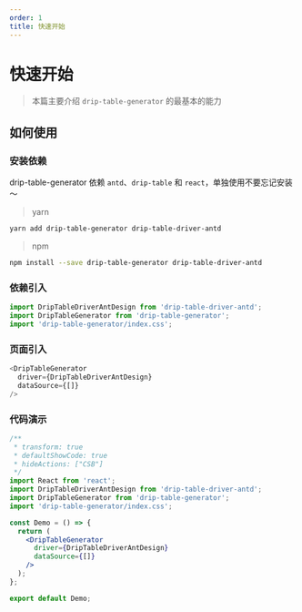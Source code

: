 ```yaml
---
order: 1
title: 快速开始
---
```


# 快速开始

> 本篇主要介绍 `drip-table-generator` 的最基本的能力

## 如何使用

### 安装依赖

drip-table-generator 依赖 `antd`、`drip-table` 和 `react`，单独使用不要忘记安装～

> yarn

```sh
yarn add drip-table-generator drip-table-driver-antd
```

> npm
```sh
npm install --save drip-table-generator drip-table-driver-antd
```

### 依赖引入

```js
import DripTableDriverAntDesign from 'drip-table-driver-antd';
import DripTableGenerator from 'drip-table-generator';
import 'drip-table-generator/index.css';
```

### 页面引入

```js
<DripTableGenerator
  driver={DripTableDriverAntDesign}
  dataSource={[]}
/>
```

### 代码演示

```jsx
/**
 * transform: true
 * defaultShowCode: true
 * hideActions: ["CSB"]
 */
import React from 'react';
import DripTableDriverAntDesign from 'drip-table-driver-antd';
import DripTableGenerator from 'drip-table-generator';
import 'drip-table-generator/index.css';

const Demo = () => {
  return (
    <DripTableGenerator
      driver={DripTableDriverAntDesign}
      dataSource={[]}
    />
  );
};

export default Demo;
```

